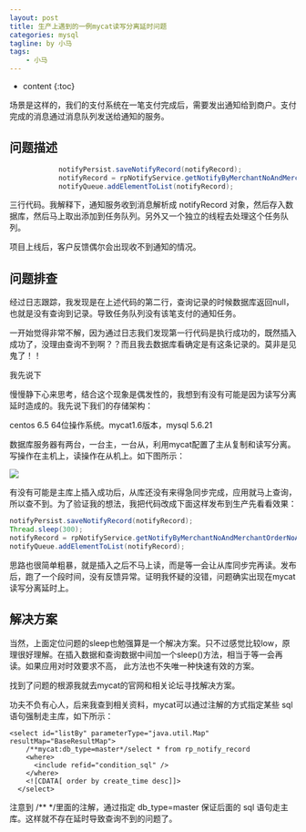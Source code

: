 ```yaml
---
layout: post
title: 生产上遇到的一例mycat读写分离延时问题
categories: mysql
tagline: by 小马
tags: 
    - 小马
---
```


* content
{:toc}

场景是这样的，我们的支付系统在一笔支付完成后，需要发出通知给到商户。支付完成的消息通过消息队列发送给通知的服务。
<!--more-->

## 问题描述


```java
            notifyPersist.saveNotifyRecord(notifyRecord);
            notifyRecord = rpNotifyService.getNotifyByMerchantNoAndMerchantOrderNoAndNotifyType(notifyRecord.getMerchantNo(), notifyRecord.getMerchantOrderNo(), notifyRecord.getNotifyType());
            notifyQueue.addElementToList(notifyRecord);
```
三行代码。我解释下，通知服务收到消息解析成 notifyRecord 对象，然后存入数据库，然后马上取出添加到任务队列。另外又一个独立的线程去处理这个任务队列。

项目上线后，客户反馈偶尔会出现收不到通知的情况。


## 问题排查

经过日志跟踪，我发现是在上述代码的第二行，查询记录的时候数据库返回null，也就是没有查询到记录。导致任务队列没有该笔支付的通知任务。

一开始觉得非常不解，因为通过日志我们发现第一行代码是执行成功的，既然插入成功了，没理由查询不到啊？？而且我去数据库看确定是有这条记录的。莫非是见鬼了！！

我先说下

慢慢静下心来思考，结合这个现象是偶发性的，我想到有没有可能是因为读写分离延时造成的。我先说下我们的存储架构：


centos 6.5 64位操作系统。mycat1.6版本，mysql 5.6.21

数据库服务器有两台，一台主，一台从，利用mycat配置了主从复制和读写分离。写操作在主机上，读操作在从机上。如下图所示：

![](http://www.justdojava.com/assets/images/2019/java/image_xiaoma/mycat/1.png)

有没有可能是主库上插入成功后，从库还没有来得急同步完成，应用就马上查询，所以查不到。为了验证我的想法，我把代码改成下面这样发布到生产先看看效果：

```java
notifyPersist.saveNotifyRecord(notifyRecord);
Thread.sleep(300);
notifyRecord = rpNotifyService.getNotifyByMerchantNoAndMerchantOrderNoAndNotifyType(notifyRecord.getMerchantNo(), notifyRecord.getMerchantOrderNo(), notifyRecord.getNotifyType());
notifyQueue.addElementToList(notifyRecord);
```

思路也很简单粗暴，就是插入之后不马上读，而是等一会让从库同步完再读。发布后，跑了一个段时间，没有反馈异常。证明我怀疑的没错，问题确实出现在mycat读写分离延时上。

## 解决方案
当然，上面定位问题的sleep也勉强算是一个解决方案。只不过感觉比较low，原理很好理解。在插入数据和查询数据中间加一个sleep()方法，相当于等一会再读。如果应用对时效要求不高，
此方法也不失唯一种快速有效的方案。

找到了问题的根源我就去mycat的官网和相关论坛寻找解决方案。

功夫不负有心人，后来我查到相关资料，mycat可以通过注解的方式指定某些 sql 语句强制走主库，如下所示：

```
<select id="listBy" parameterType="java.util.Map" resultMap="BaseResultMap">
    /**mycat:db_type=master*/select * from rp_notify_record
    <where>
      <include refid="condition_sql" />
    </where>
    <![CDATA[ order by create_time desc]]>
  </select>
```
注意到 /** */里面的注解，通过指定 db_type=master 保证后面的 sql 语句走主库。这样就不存在延时导致查询不到的问题了。



